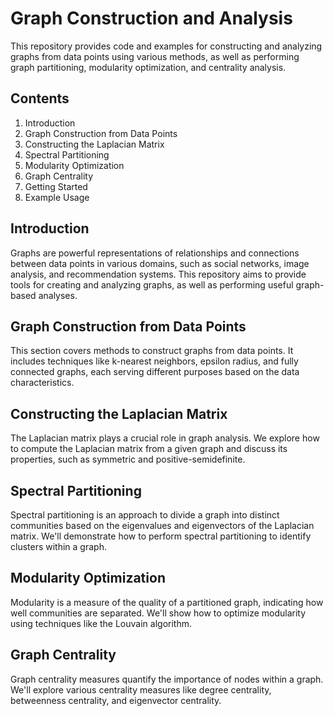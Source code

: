 # Graph Construction and Analysis

This repository provides code and examples for constructing and analyzing graphs from data points using various methods, as well as performing graph partitioning, modularity optimization, and centrality analysis.

## Contents

1. Introduction
2. Graph Construction from Data Points
3. Constructing the Laplacian Matrix
4. Spectral Partitioning
5. Modularity Optimization
6. Graph Centrality
7. Getting Started
8. Example Usage

## Introduction

Graphs are powerful representations of relationships and connections between data points in various domains, such as social networks, image analysis, and recommendation systems. This repository aims to provide tools for creating and analyzing graphs, as well as performing useful graph-based analyses.

## Graph Construction from Data Points

This section covers methods to construct graphs from data points. It includes techniques like k-nearest neighbors, epsilon radius, and fully connected graphs, each serving different purposes based on the data characteristics.

## Constructing the Laplacian Matrix

The Laplacian matrix plays a crucial role in graph analysis. We explore how to compute the Laplacian matrix from a given graph and discuss its properties, such as symmetric and positive-semidefinite.

## Spectral Partitioning

Spectral partitioning is an approach to divide a graph into distinct communities based on the eigenvalues and eigenvectors of the Laplacian matrix. We'll demonstrate how to perform spectral partitioning to identify clusters within a graph.

## Modularity Optimization

Modularity is a measure of the quality of a partitioned graph, indicating how well communities are separated. We'll show how to optimize modularity using techniques like the Louvain algorithm.

## Graph Centrality

Graph centrality measures quantify the importance of nodes within a graph. We'll explore various centrality measures like degree centrality, betweenness centrality, and eigenvector centrality.


